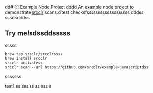 dd# [:] Example Node Project
dddd
An example node project to demonstrate [srcclr](https://www.srsscclr.com) scans.d test checksfsssssssssssssssssss dddss
sssdsdddss
## Try me!sdssddsssss
sssss
```ssss
brew tap srcclr/srcclrssss
brew install srcclr
srcclr activatess
srcclr scan --url https://github.com/srcclr/example-javascriptdss
```
sssssss

test1
ss
sss
ss
ss
sss
s
